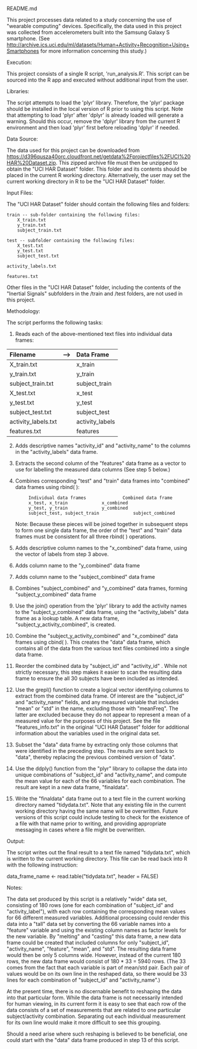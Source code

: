 README.md

This project processes data related to a study concerning the use of "wearable computing" devices. Specifically, the data used in this project was collected from accelerometers built into the Samsung Galaxy S smartphone. (See http://archive.ics.uci.edu/ml/datasets/Human+Activity+Recognition+Using+Smartphones for more information concerning this study.)

Execution:

This project consists of a single R script, 'run_analysis.R'. This script can be sourced into the R app and executed without additional input from the user.

Libraries:

The script attempts to load the 'plyr' library. Therefore, the 'plyr' package should be installed in the local version of R prior to using this script. Note that attempting to load 'plyr' after 'dplyr' is already loaded will generate a warning. Should this occur, remove the 'dplyr' library from the current R environment and then load 'plyr' first before reloading 'dplyr' if needed.

Data Source:

The data used for this project can be downloaded from https://d396qusza40orc.cloudfront.net/getdata%2Fprojectfiles%2FUCI%20HAR%20Dataset.zip. This zipped archive file must then be unzipped to obtain the "UCI HAR Dataset" folder. This folder and its contents should be placed in the current R working directory. Alternatively, the user may set the current working directory in R to be the "UCI HAR Dataset" folder.

Input Files:

The "UCI HAR Dataset" folder should contain the following files and folders:

	train -- sub-folder containing the following files:
		X_train.txt
		y_train.txt
		subject_train.txt
			
	test -- subfolder containing the following files:
		X_test.txt
		y_test.txt
		subject_test.txt
			
	activity_labels.txt

	features.txt

Other files in the "UCI HAR Dataset" folder, including the contents of the "Inertial Signals" subfolders in the /train and /test folders, are not used in this project.

Methodology:

The script performs the following tasks:

1. Reads each of the above-mentioned text files into individual data frames:
	

|Filename|––>|Data Frame|
|:---------|:----------:|:----------|
|X_train.txt|                 |x_train|
|y_train.txt|                 |y_train|
|subject_train.txt|                 |subject_train|
|X_test.txt|                 |x_test|
|y_test.txt|                 |y_test|
|subject_test.txt|                 |subject_test|
|activity_labels.txt|                 |activity_labels|
|features.txt|                 |features|
	
2. Adds descriptive names "activity_id" and "activity_name" to the columns in the "activity_labels" data frame.
	
3. Extracts the second column of the "features" data frame as a vector to use for labelling the measured data columns (See step 5 below.)
	
4. Combines corresponding "test" and "train" data frames into "combined" data frames using rbind( ):
	
			Individual data frames				Combined data frame
			x_test, x_train				x_combined
			y_test, y_train				y_combined
			subject_test, subject_train				subject_combined
			
	Note: Because these pieces will be joined together in subsequent steps to form one single data frame, the order of the "test" and "train" data frames must be consistent for all three rbind( ) operations.
			
5. Adds descriptive column names to the "x_combined" data frame, using the vector of labels from step 3 above.
	
6. Adds column name to the "y_combined" data frame
	
7. Adds column name to the "subject_combined" data frame
	
8. Combines "subject_combined" and "y_combined" data frames, forming "subject_y_combined" data frame
	
9. Use the join() operation from the 'plyr' library to add the activity names to the "subject_y_combined" data frame, using the "activity_labels" data frame as a lookup table. A new data frame, "subject_y_activity_combined", is created.

10. Combine the "subject_y_activity_combined" and "x_combined" data frames using cbind( ). This creates the "data" data frame, which contains all of the data from the various text files combined into a single data frame.

11. Reorder the combined data by "subject_id" and "activity_id"	. While not strictly necessary, this step makes it easier to scan the resulting data frame to ensure the all 30 subjects have been included as intended.
	
12. Use the grepl() function to create a logical vector identifying columns to extract from the combined data frame. Of interest are the "subject_id" and "activity_name" fields, and any measured variable that includes "mean" or "std" in the name, excluding those with "meanFreq". The latter are excluded because they do not appear to represent a mean of a measured value for the purposes of this project. See the file "features_info.txt" in the original "UCI HAR Dataset" folder for additional information about the variables used in the original data set.

13. Subset the "data" data frame by extracting only those columns that were identified in the preceding step. The results are sent back to "data", thereby replacing the previous combined version of "data".

14. Use the ddply() function from the "plyr" library to collapse the data into unique combinations of "subject_id" and "activity_name", and compute the mean value for each of the 66 variables for each combination. The result are kept in a new data frame, "finaldata".
	
15. Write the "finaldata" data frame out to a text file in the current working directory named "tidydata.txt". Note that any existing file in the current working directory having the same name will be overwritten. Future versions of this script could include testing to check for the existence of a file with that name prior to writing, and providing appropriate messaging in cases where a file might be overwritten. 
	
Output:

The script writes out the final result to a text file named "tidydata.txt", which is written to the current working directory. This file can be read back into R with the following instruction:

data\_frame\_name <- read.table("tidydata.txt", header = FALSE)

Notes:

The data set produced by this script is a relatively "wide" data set, consisting of 180 rows (one for each combination of "subject\_id" and "activity\_label"), with each row containing the corresponding mean values for 66 different measured variables. Additional processing could render this data into a "tall" data set by converting the 66 variable names into a "feature" variable and using the existing column names as factor levels for the new variable. By "melting" and "casting" this data frame, a new data frame could be created that included columns for only "subject\_id", "activity\_name", "feature", "mean", and "std". The resulting data frame would then be only 5 columns wide. However, instead of the current 180 rows, the new data frame would consist of 180 * 33 = 5940 rows. (The 33 comes from the fact that each variable is part of mean/std pair. Each pair of values would be on its own line in the reshaped data, so there would be 33 lines for each combination of "subject\_id" and "activity\_name".)

At the present time, there is no discernable benefit to reshaping the data into that particular form. While the data frame is not necessarily intended for human viewing, in its current form it is easy to see that each row of the data consists of a set of measurements that are related to one particular subject/activity combination. Separating out each individual measurement for its own line would make it more difficult to see this grouping.

Should a need arise where such reshaping is believed to be beneficial, one could start with the "data" data frame produced in step 13 of this script.
